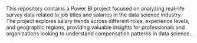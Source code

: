 This repository contains a Power BI project focused on analyzing real-life survey data related to job titles and salaries in the data science industry. The project explores salary trends across different roles, experience levels, and geographic regions, providing valuable insights for professionals and organizations looking to understand compensation patterns in data science.

